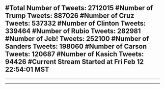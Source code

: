 #Total Number of Tweets: 2712015 
#Number of Trump Tweets: 887026
#Number of Cruz Tweets: 537332
#Number of Clinton Tweets: 339464
#Number of Rubio Tweets: 282981
#Number of Jeb! Tweets: 252100
#Number of Sanders Tweets: 198060
#Number of Carson Tweets: 120687
#Number of Kasich Tweets: 94426
#Current Stream Started at Fri Feb 12 22:54:01 MST
---
---
---

